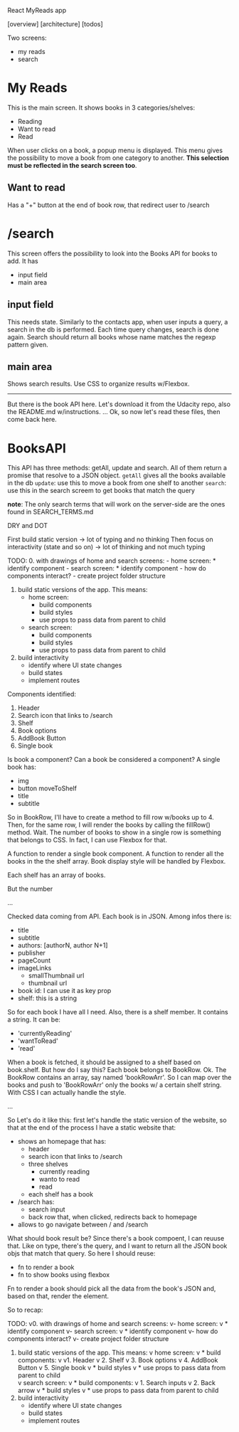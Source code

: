 React MyReads app

[overview]
[architecture]
[todos]

Two screens:
- my reads
- search

# My Reads
This is the main screen. It shows books in 3 categories/shelves:
- Reading
- Want to read
- Read

When user clicks on a book, a popup menu is displayed. This menu gives the possibility to move a book from one category to another. **This selection must be reflected in the search screen too**.

## Want to read
Has a "+" button at the end of book row, that redirect user to /search

# /search
This screen offers the possibility to look into the Books API for books to add.
It has 
* input field
* main area

## input field
This needs state. Similarly to the contacts app, when user inputs a query, a search in the db is performed. Each time query changes, search is done again. Search should return all books whose name matches the regexp pattern given. 

## main area
Shows search results. Use CSS to organize results w/Flexbox.

***

But there is the book API here. Let's download it from the Udacity repo, also the README.md w/instructions. 
...
Ok, so now let's read these files, then come back here.

# BooksAPI
This API has three methods: getAll, update and search. All of them return a promise that resolve to a JSON object. 
`getAll` gives all the books available in the db
`update`: use this to move a book from one shelf to another
`search`: use this in the search screem to get books that match the query

**note**: The only search terms that will work on the server-side are the ones found in SEARCH_TERMS.md

DRY and DOT

First build static version -> lot of typing and no thinking
Then focus on interactivity (state and so on) -> lot of thinking and not much typing

TODO:
0. with drawings of home and search screens:
	- home screen:
		* identify component
	- search screen:
		* identify component
	- how do components interact?
	- create project folder structure
1. build static versions of the app. This means:
	- home screen:
		* build components
		* build styles
		* use props to pass data from parent to child	
	- search screen:
		* build components
		* build styles
		* use props to pass data from parent to child
2. build interactivity
	- identify where UI state changes
	- build states
	- implement routes


Components identified:
1. Header
2. Search icon that links to /search
3. Shelf
4. Book options
5. AddBook Button
6. Single book

Is book a component? Can a book be considered a component? 
A single book has:
- img
- button moveToShelf 
- title
- subtitle

So in BookRow, I'll have to create a method to fill row w/books up to 4. Then, for the same row, I will render the books by calling the fillRow() method.
Wait. The number of books to show in a single row is something that belongs to CSS. In fact, I can use Flexbox for that.

A function to render a single book component. 
A function to render all the books in the the shelf array. Book display style will be handled by Flexbox.

Each shelf has an array of books.

But the number 

...

Checked data coming from API. Each book is in JSON. Among infos there is:
* title
* subtitle
* authors: [authorN, author N+1]
* publisher
* pageCount
* imageLinks
	* smallThumbnail url
	* thumbnail url
* book id: I can use it as key prop
* shelf: this is a string 

So for each book I have all I need. Also, there is a shelf member. It contains a string. It can be:
* 'currentlyReading'
* 'wantToRead'
* 'read'

When a book is fetched, it should be assigned to a shelf based on book.shelf. But how do I say this? Each book belongs to BookRow. Ok. The BookRow contains an array, say named 'bookRowArr'.
So I can map over the books and push to 'BookRowArr' only the books w/ a certain shelf string. With CSS I can actually  handle the style.

...

So Let's do it like this: first let's handle the static version of the website, so that at the end of the process I have a static website that:
- shows an homepage that has:
	* header
	* search icon that links to /search
	* three shelves
		* currently reading
		* wanto to read
		* read
	* each shelf has a book
- /search has:
	* search input
	* back row that, when clicked, redirects back to homepage
- allows to go navigate between / and /search



What should book result be? Since there's a book compoent, I can reuuse that. Like on type, there's the query, and I want to return all the JSON book objs that match that query. So here I should reuse:
- fn to render a book
- fn to show books using flexbox

Fn to render a book should pick all the data from the book's JSON and, based on that, render the element.


So to recap:

TODO:
v0. with drawings of home and search screens:
	v- home screen:
	v	* identify component
	v- search screen:
	v	* identify component
	v- how do components interact?
	v- create project folder structure
1. build static versions of the app. This means:
	v home screen:
	v	* build components:
	v		v1. Header
	v		2. Shelf
	v		3. Book options
	v		4. AddBook Button
	v		5. Single book
	v	* build styles
	v	* use props to pass data from parent to child	
	v search screen:
	v	* build components:
	v		1. Search inputs
	v		2. Back arrow
	v	* build styles
	v	* use props to pass data from parent to child
2. build interactivity
	- identify where UI state changes
	- build states
	- implement routes
